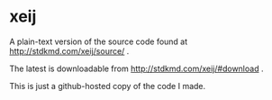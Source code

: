 # xeij
A plain-text version of the source code found at http://stdkmd.com/xeij/source/ .

The latest is downloadable from http://stdkmd.com/xeij/#download .

This is just a github-hosted copy of the code I made.
